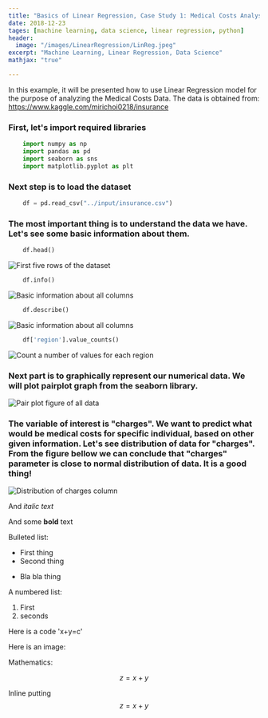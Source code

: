 ```yaml
---
title: "Basics of Linear Regression, Case Study 1: Medical Costs Analysis"
date: 2018-12-23
tages: [machine learning, data science, linear regression, python]
header:
  image: "/images/LinearRegression/LinReg.jpeg"
excerpt: "Machine Learning, Linear Regression, Data Science"
mathjax: "true"

---
```


In this example, it will be presented how to use Linear Regression model for the purpose of analyzing the Medical Costs Data. The data is obtained from: https://www.kaggle.com/mirichoi0218/insurance

### First, let's import required libraries

```python
    import numpy as np
    import pandas as pd
    import seaborn as sns
    import matplotlib.pyplot as plt
```

### Next step is to load the dataset

```python
    df = pd.read_csv("../input/insurance.csv")
```

### The most important thing is to understand the data we have. Let's see some basic information about them.

```python
    df.head()
```
<img src="{{ site.url }}{{ site.baseurl }}/images/LinearRegression/dfHead.png" alt="First five rows of the dataset">

```python
    df.info()
```
<img src="{{ site.url }}{{ site.baseurl }}/images/LinearRegression/dfInfo.png" alt="Basic information about all columns">

```python
    df.describe()
```
<img src="{{ site.url }}{{ site.baseurl }}/images/LinearRegression/dfDescribe.png" alt="Basic information about all columns">

```python
    df['region'].value_counts()
```
<img src="{{ site.url }}{{ site.baseurl }}/images/LinearRegression/dfRegion.png" alt="Count a number of values for each region">


### Next part is to graphically represent our numerical data. We will plot pairplot graph from the seaborn library.

<img src="{{ site.url }}{{ site.baseurl }}/images/LinearRegression/PairPlot.png" alt="Pair plot figure of all data">


### The variable of interest is "charges". We want to predict what would be medical costs for specific individual, based on other given information. Let's see distribution of data for "charges". From the figure bellow we can conclude that "charges" parameter is close to normal distribution of data. It is a good thing!

<img src="{{ site.url }}{{ site.baseurl }}/images/LinearRegression/distplot.png" alt="Distribution of charges column">




And *italic text*

And some **bold** text

Bulleted list:

* First thing
* Second thing
- Bla bla thing

A numbered list:

1. First
2. seconds




Here is a code 'x+y=c'

Here is an image:



Mathematics:

$$ z=x+y $$

Inline putting $$ z=x+y $$
